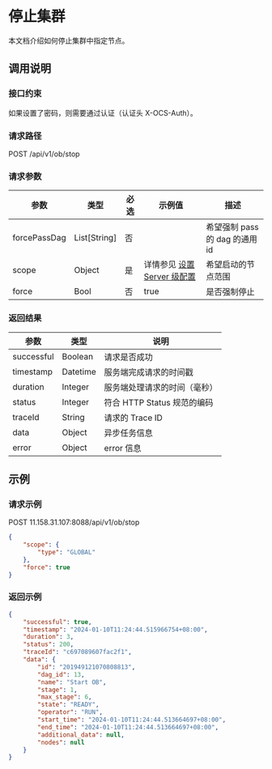 # 停止集群

本文档介绍如何停止集群中指定节点。

## 调用说明

### 接口约束

如果设置了密码，则需要通过认证（认证头 X-OCS-Auth）。

### 请求路径

POST /api/v1/ob/stop

### 请求参数

| 参数 | 类型 | 必选 | 示例值 | 描述 |
| --- | --- | --- | --- | --- |
| forcePassDag | List[String] | 否 | | 希望强制 pass 的 dag 的通用 id |
| scope | Object | 是 | 详情参见 [设置 Server 级配置](500.set-server-level.md) | 希望启动的节点范围|
| force | Bool | 否 | true | 是否强制停止 |

### 返回结果

| 参数 | 类型 | 说明 |
| --- | --- | --- |
| successful | Boolean | 请求是否成功 |
| timestamp | Datetime | 服务端完成请求的时间戳 |
| duration | Integer | 服务端处理请求的时间（毫秒） |
| status | Integer | 符合 HTTP Status 规范的编码 |
| traceId | String | 请求的 Trace ID |
| data | Object | 异步任务信息 |
| error | Object | error 信息 |

## 示例

### 请求示例

POST 11.158.31.107:8088/api/v1/ob/stop

```json
{
    "scope": {
        "type": "GLOBAL"
    },
    "force": true
}
```

### 返回示例

```json
{
    "successful": true,
    "timestamp": "2024-01-10T11:24:44.515966754+08:00",
    "duration": 3,
    "status": 200,
    "traceId": "c697089607fac2f1",
    "data": {
        "id": "201949121070808813",
        "dag_id": 13,
        "name": "Start OB",
        "stage": 1,
        "max_stage": 6,
        "state": "READY",
        "operator": "RUN",
        "start_time": "2024-01-10T11:24:44.513664697+08:00",
        "end_time": "2024-01-10T11:24:44.513664697+08:00",
        "additional_data": null,
        "nodes": null
    }
}
```
